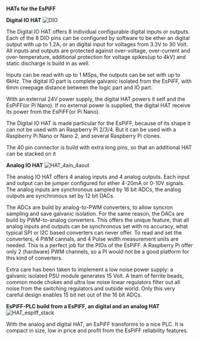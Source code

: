 **HATs for the EsPiFF**

****Digital IO HAT****
![DIO](https://user-images.githubusercontent.com/96583658/206682544-97bb26f2-ebea-4f25-bf19-493255393e44.jpg)

The Digital IO HAT offers 8 individual configurable digital inputs or outputs. Each of the 8 DIO pins can be configured by software to be ether an digital output with up to 1.2A, or an digital input for voltages from 3.3V to 30 Volt. All inputs and outputs are protected against over-voltage, over-current and over-temperature, additional protection for voltage spikes(up to 4kV) and static discharge is build in as well. 

Inputs can be read with up to 1 MSps, the outputs can be set with up to 6kHz. The digital IO part is complete galvanic isolated from the EsPiFF, with 6mm creepage distance between the logic part and IO part. 

With an external 24V power supply, the digital HAT powers it self and the EsPiFF(or Pi Nano). If no external power is supplied, the digital HAT receive its power from the EsPiFF(or Pi Nano).

The Digital IO HAT is made particular for the EsPiFF, because of its shape it can not be used with an Raspberry Pi 2/3/4. But it can be used with a Raspberry Pi Nano or Nano 2, and several Raspberry Pi clones. 

The 40 pin connector is build with extra long pins, so that an additional HAT can be stacked on it

****Analog IO HAT****
![HAT_4ain_4aout](https://user-images.githubusercontent.com/96583658/206686323-8405f425-5337-4828-b41e-40408540d6e7.jpg)

The analog IO HAT offers 4 analog inputs and 4 analog outputs. Each input and output can be jumper configured for ether 4-20mA or 0-10V signals. The analog inputs are synchronous sampled by 16 bit ADCs, the analog outputs are synchronous set by 12 bit DACs. 

The ADCs are build by analog-to-PWM converters, to allow syncron sampling and save galvanic isolation. For the same reason, the DACs are build by PWM-to-analog converters. This offers the unique feature, that all analog inputs and outputs can be synchronous set with ns accuracy, what typical SPI or I2C based  converters can never offer. To read and set the converters, 4 PWM cannals, and 4 Pulse width measurement units are needed. This is a perfect job for the PIOs of the EsPiFF. A Raspberry Pi offer only 2 (hardware) PWM channels, so a PI would not be a good platform for this kind of converters.

Extra care has been taken to implement a low noise power supply: a galvanic isolated PSU module generates 15 Volt. A team of ferrite beads, common mode chokes and ultra low noise linear regulators filter out all noise from the switching regulators and outside world. Only this very careful design enables 15 bit net out of the 16 bit ADCs.  

****EsPiFF-PLC build from a EsPiFF, an digital and an analog HAT****
![HAT_espiff_stack](https://user-images.githubusercontent.com/96583658/206692327-288ef2ea-761b-4ec7-8b8e-1435d0be7dfb.jpg)

With the analog and digital HAT, an EsPiFF transforms to a nice PLC. It is compact in size, low in price and profit from the EsPiFF reliability features.
